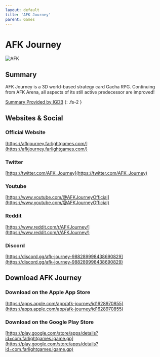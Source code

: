 ```yaml
---
layout: default
title: 'AFK Journey'
parent: Games
---
```


# AFK Journey

![AFK](https://cdn.discordapp.com/emojis/1264987657306509384.png)

## Summary

AFK Journey is a 3D world-based strategy card Gacha RPG. Continuing from AFK Arena, all aspects of its still active predecessor are improved!

[Summary Provided by IGDB](https://www.igdb.com/games/afk-journey)
{: .fs-2 }

## Websites & Social

### Official Website

[https://afkjourney.farlightgames.com/](https://afkjourney.farlightgames.com/)

### Twitter

[https://twitter.com/AFK_Journey](https://twitter.com/AFK_Journey)

### Youtube

[https://www.youtube.com/@AFKJourneyOfficial](https://www.youtube.com/@AFKJourneyOfficial)

### Reddit

[https://www.reddit.com/r/AFKJourney/](https://www.reddit.com/r/AFKJourney/)

### Discord

[https://discord.gg/afk-journey-988289998438690829](https://discord.gg/afk-journey-988289998438690829)

## Download AFK Journey

### Download on the Apple App Store

[https://apps.apple.com/app/afk-journey/id1628970855](https://apps.apple.com/app/afk-journey/id1628970855)

### Download on the Google Play Store

[https://play.google.com/store/apps/details?id=com.farlightgames.igame.gp](https://play.google.com/store/apps/details?id=com.farlightgames.igame.gp)